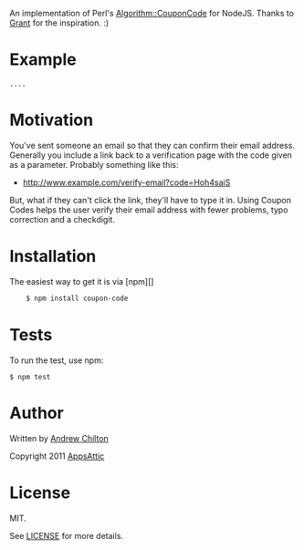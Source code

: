 An implementation of Perl's [Algorithm::CouponCode][couponcode] for NodeJS. Thanks to [Grant][grant] for the
inspiration. :)

# Example

    ....

# Motivation

You've sent someone an email so that they can confirm their email address. Generally you include a link back to a
verification page with the code given as a parameter. Probably something like this:

* http://www.example.com/verify-email?code=Hoh4saiS

But, what if they can't click the link, they'll have to type it in. Using Coupon Codes helps the user verify their
email address with fewer problems, typo correction and a checkdigit.

# Installation

The easiest way to get it is via [npm][]

``` bash
    $ npm install coupon-code
```

# Tests

To run the test, use npm:

    $ npm test

# Author

Written by [Andrew Chilton](http://www.chilts.org/blog/)

Copyright 2011 [AppsAttic](http://www.appsattic.com/)

# License

MIT.

See [LICENSE][license] for more details.

[couponcode]: https://github.com/grantm/Algorithm-CouponCode
[grant]: https://github.com/grantm/
[license]: https://raw.github.com/appsattic/node-coupon-code/master/LICENSE
